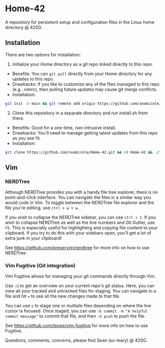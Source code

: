 # Home-42
A repository for persistent setup and configuration files in the Linux home directory @ 42SG.

## Installation

There are two options for installation:

1. Initialize your Home directory as a git repo linked directly to this repo.
  - Benefits: You can `git pull` directly from your Home directory for any updates to this repo.
  - Drawbacks: If you like to customize any of the files managed in this repo (e.g. .vimrc), then pulling future updates may cause git merge conflicts.
  - Installation:

```bash
git init -b main && git remote add origin https://github.com/seamicole/Home-42.git && git pull origin main --allow-unrelated-histories && ./install.sh
```
2. Clone this repository in a separate directory and run install.sh from there.
  - Benefits: Good for a one-time, non-intrusive install.
  - Drawbacks: You'll need to manage getting latest updates from this repo as you see fit.
  - Installation:

```bash
git clone https://github.com/seamicole/Home-42.git && cd Home-42 && ./install.sh
```

## Vim

### NERDTree

Although NERDTree provides you with a handy file tree explorer, there is no point-and-click interface. You can navigate the files in a similar way you would code in Vim. To toggle between the NERDTree file explorer and the file you're editing, use `ctrl + w + w`.

If you wish to collapse the NERDTree sidebar, you can use `ctrl + t`. If you wish to collapse NERDTree as well as the line numbers and Git Gutter, use `F5`. This is especially useful for highlighting and copying file content to your clipboard. If you try to do this with your sidebars open, you'll get a lot of extra junk in your clipboard!

See https://github.com/preservim/nerdtree for more info on how to use NERDTree.

### Vim Fugitive (Git integration)

Vim Fugitive allows for managing your git commands directly through Vim.

Use `:G` to get an overview on your current repo's git status. Here, you can view all your tracked and untracked files for staging. You can navigate to a file and hit `=` to see all the new changes made to that file.

You can use `s` to stage one or multiple files depending on where the line cursor is focused. Once staged, you can use `:G commit -m "A helpful commit message"` to commit that file, and then `:G push` to push the file.

See https://github.com/tpope/vim-fugitive for more info on how to use Fugitive.




Questions, comments, concerns, please find Sean (so-leary) @ 42SG.
